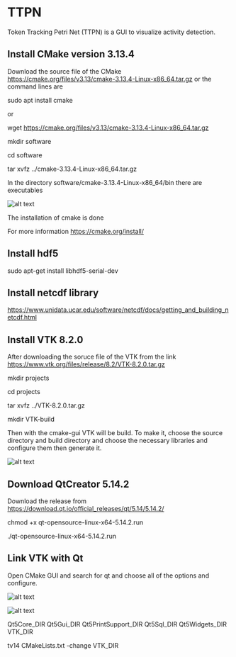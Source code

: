 # TTPN
Token Tracking Petri Net (TTPN) is a GUI to visualize activity detection.

## Install CMake version 3.13.4 

Download the source file of the CMake https://cmake.org/files/v3.13/cmake-3.13.4-Linux-x86_64.tar.gz
or the command lines are

sudo apt install cmake

or

wget https://cmake.org/files/v3.13/cmake-3.13.4-Linux-x86_64.tar.gz

mkdir software

cd software

tar xvfz ../cmake-3.13.4-Linux-x86_64.tar.gz


In the directory software/cmake-3.13.4-Linux-x86_64/bin there are executables

![alt text](https://user-images.githubusercontent.com/70952816/93706122-e1485180-fb2b-11ea-84e0-77725ab70ad8.png)

The installation of cmake is done

For more information https://cmake.org/install/

## Install hdf5

sudo apt-get install libhdf5-serial-dev

## Install netcdf library

https://www.unidata.ucar.edu/software/netcdf/docs/getting_and_building_netcdf.html

## Install VTK 8.2.0

After downloading the soruce file of the VTK from the link https://www.vtk.org/files/release/8.2/VTK-8.2.0.tar.gz

mkdir projects

cd projects

tar xvfz ../VTK-8.2.0.tar.gz

mkdir VTK-build


Then with the cmake-gui VTK will be build. To make it, choose the source directory and build directory and choose the necessary libraries and configure them then generate it.

![alt text](https://user-images.githubusercontent.com/70952816/93706385-72b8c300-fb2e-11ea-8b84-39fab4dcccc1.png)

## Download QtCreator 5.14.2
Download the release from https://download.qt.io/official_releases/qt/5.14/5.14.2/

chmod +x qt-opensource-linux-x64-5.14.2.run

./qt-opensource-linux-x64-5.14.2.run

## Link VTK with Qt

Open CMake GUI and search for qt and choose all of the options and configure.


![alt text](https://user-images.githubusercontent.com/70952816/93706787-8d8d3680-fb32-11ea-8f6f-e36369c919f5.png)

![alt text](https://user-images.githubusercontent.com/70952816/93706800-a5fd5100-fb32-11ea-9298-f43a8b81aff0.png)


Qt5Core_DIR
Qt5Gui_DIR
Qt5PrintSupport_DIR
Qt5Sql_DIR
Qt5Widgets_DIR
VTK_DIR

tv14 CMakeLists.txt
-change VTK_DIR
